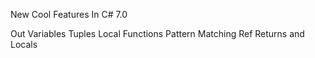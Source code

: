 New Cool Features In C# 7.0

Out Variables
Tuples
Local Functions
Pattern Matching
Ref Returns and Locals
 

